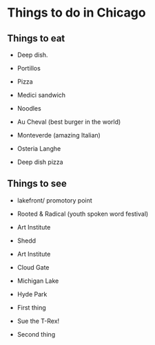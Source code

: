 # Things to do in Chicago

## Things to eat
- Deep dish.
- Portillos 
- Pizza
- Medici sandwich 
- Noodles

 - Au Cheval (best burger in the world)
 - Monteverde (amazing Italian)
 - Osteria Langhe
* Deep dish pizza

## Things to see

 - lakefront/ promotory point

 - Rooted & Radical (youth spoken word festival)

- Art Institute
- Shedd

- Art Institute
- Cloud Gate
- Michigan Lake
- Hyde Park

 - First thing
 - Sue the T-Rex!
 - Second thing